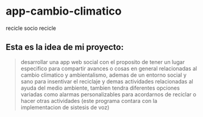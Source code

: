 # app-cambio-climatico
recicle socio recicle


## Esta es la idea de mi proyecto:
> desarrollar una app web social con el proposito de tener un lugar especifico para compartir avances o cosas en general relacionadas al cambio climatico y ambientalismo, ademas de un entorno social y sano para insentivar el reciclaje y demas actividades relacionadas al ayuda del medio ambiente, tambien tendra diferentes opciones variadas como alarmas personalizables para acordarnos de reciclar o hacer otras actividades (este programa contara con la implementacion de sistesis de voz)

